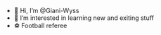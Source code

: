 - 👋 Hi, I’m @Giani-Wyss
- 👀 I’m interested in learning new and exiting stuff
- ⚽️ Football referee

<!---
Giani-Wyss/Giani-Wyss is a ✨ special ✨ repository because its `README.md` (this file) appears on your GitHub profile.
You can click the Preview link to take a look at your changes.
--->
